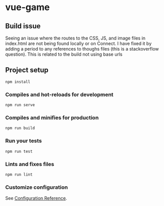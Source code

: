 # vue-game

## Build issue
Seeing an issue where the routes to the CSS, JS, and image files in index.html are not being found locally or on Connect. I have fixed it by adding a period to any references to thoughs files (this is a stackoverflow question). This is related to the build not using base urls

## Project setup
```
npm install
```

### Compiles and hot-reloads for development
```
npm run serve
```

### Compiles and minifies for production
```
npm run build
```

### Run your tests
```
npm run test
```

### Lints and fixes files
```
npm run lint
```

### Customize configuration
See [Configuration Reference](https://cli.vuejs.org/config/).
